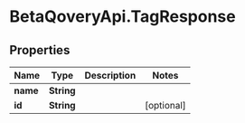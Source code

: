 # BetaQoveryApi.TagResponse

## Properties

Name | Type | Description | Notes
------------ | ------------- | ------------- | -------------
**name** | **String** |  | 
**id** | **String** |  | [optional] 



